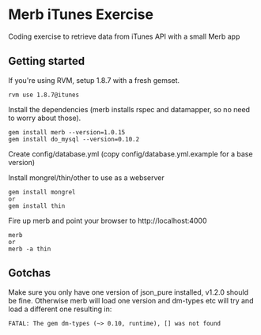 # Merb iTunes Exercise

Coding exercise to retrieve data from iTunes API with a small Merb app

## Getting started

If you're using RVM, setup 1.8.7 with a fresh gemset.

    rvm use 1.8.7@itunes

Install the dependencies (merb installs rspec and datamapper, so no need to worry about those).

    gem install merb --version=1.0.15
    gem install do_mysql --version=0.10.2

Create config/database.yml (copy config/database.yml.example for a base version)

Install mongrel/thin/other to use as a webserver

    gem install mongrel
    or
    gem install thin

Fire up merb and point your browser to http://localhost:4000

    merb
    or
    merb -a thin

## Gotchas

Make sure you only have one version of json_pure installed, v1.2.0 should be fine.
Otherwise merb will load one version and dm-types etc will try and load a different one resulting in:

    FATAL: The gem dm-types (~> 0.10, runtime), [] was not found
